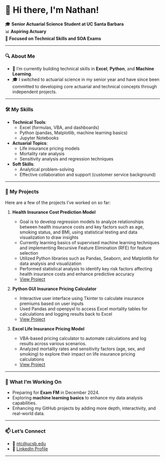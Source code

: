 # 👋 Hi there, I'm Nathan!

🎓 **Senior Actuarial Science Student at UC Santa Barbara**  
📊 **Aspiring Actuary**  
🎯 **Focused on Technical Skills and SOA Exams**

---

### 🔍 **About Me**
- 🧮 I’m currently building technical skills in **Excel**, **Python**, and **Machine Learning**.
- 🎓 I switched to actuarial science in my senior year and have since been committed to developing core actuarial and technical concepts through independent projects.

---

### 🛠️ **My Skills**
- **Technical Tools**:
  - Excel (formulas, VBA, and dashboards)
  - Python (pandas, Matplotlib, machine learning basics)
  - Jupyter Notebooks
- **Actuarial Topics**:
  - Life insurance pricing models
  - Mortality rate analysis
  - Sensitivity analysis and regression techniques
- **Soft Skills**:
  - Analytical problem-solving
  - Effective collaboration and support (customer service background)

---

### 📂 **My Projects**
Here are a few of the projects I’ve worked on so far:
1. **Health Insurance Cost Prediction Model**  
   - Goal is to develop regression models to analyze relationships between health insurance costs and key factors such as age, smoking status, and BMI, using statistical testing and data visualization to draw insights
   - Currently learning basics of supervised machine learning techniques and implementing Recursive Feature Elimination (RFE) for feature selection 
   - Utilized Python libraries such as Pandas, Seaborn, and Matplotlib for data analysis and visualization
   - Performed statistical analysis to identify key risk factors affecting health insurance costs and enhance predictive accuracy
   - [View Project](link-to-repository)

2. **Python GUI Insurance Pricing Calculator**  
   - Interactive user interface using Tkinter to calculate insurance premiums based on user inputs 
   - Used Pandas and openpyxl to access Excel mortality tables for calculations and logging results back to Excel
   - [View Project](link-to-repository)

3. **Excel Life Insurance Pricing Model**  
   - VBA-based pricing calculator to automate calculations and log results across various scenarios.
   - Analyzed mortality rates and sensitivity factors (age, sex, and smoking) to explore their impact on life insurance pricing calculations
   - [View Project](link-to-repository)

---

### 🌱 **What I’m Working On**
- Preparing for **Exam FM** in December 2024.
- Exploring **machine learning basics** to enhance my data analysis capabilities.
- Enhancing my GitHub projects by adding more depth, interactivity, and real-world data.

---

### 📫 **Let’s Connect**
- 📧 ntc@ucsb.edu
- 💼 [LinkedIn Profile](www.linkedin.com/in/nathanchou03)

---



<!---
ntc03/ntc03 is a ✨ special ✨ repository because its `README.md` (this file) appears on your GitHub profile.
You can click the Preview link to take a look at your changes.
--->
